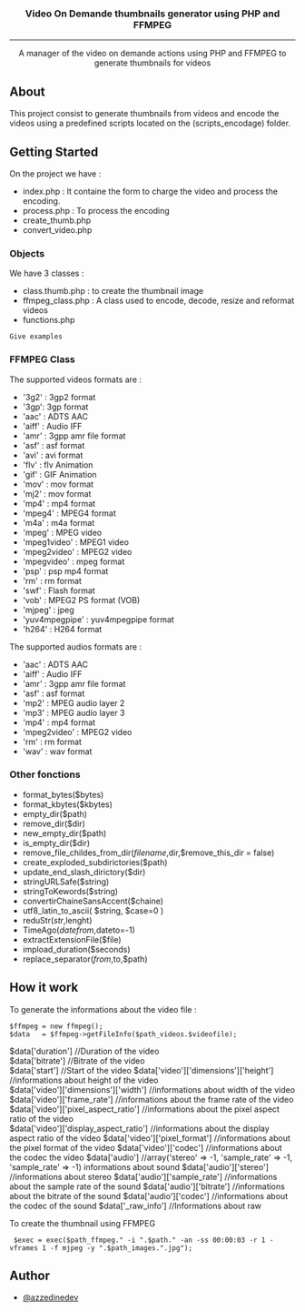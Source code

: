 <h3 align="center">Video On Demande thumbnails generator using PHP and FFMPEG</h3>

---

<p align="center"> A manager of the video on demande actions using PHP and FFMPEG to generate thumbnails for videos
    <br> 
</p>

## About

This project consist to generate thumbnails from videos and encode the videos using a predefined scripts located on the (scripts_encodage) folder.

## Getting Started

On the project we have :

- index.php : It containe the form to charge the video and process the encoding.
- process.php : To process the encoding
- create_thumb.php
- convert_video.php

### Objects

We have 3 classes :

- class.thumb.php : to create the thumbnail image
- ffmpeg_class.php : A class used to encode, decode, resize and reformat videos
- functions.php


```
Give examples
```

### FFMPEG Class

The supported videos formats are :

- '3g2' : 3gp2 format
- '3gp': 3gp format
- 'aac' :  ADTS AAC
-	'aiff' : Audio IFF
-	'amr' :  3gpp amr file format
-	'asf' :  asf format
-	'avi' :  avi format
-	'flv' :  flv Animation
-	'gif' :  GIF Animation
-	'mov' :  mov format
-	'mj2' :  mov format
-	'mp4' :  mp4 format
-	'mpeg4' : MPEG4 format
-	'm4a' :  m4a format
-	'mpeg' : MPEG video
-	'mpeg1video' : MPEG1 video
-	'mpeg2video' : MPEG2 video
-	'mpegvideo' : mpeg format
-	'psp' :  psp mp4 format
-	'rm' :  rm format
-	'swf' :  Flash format
-	'vob' :  MPEG2 PS format (VOB)
-	'mjpeg' : jpeg
-	'yuv4mpegpipe' : yuv4mpegpipe format
-	'h264' : H264 format

The supported audios formats are :

- 'aac' :  ADTS AAC
-	'aiff' : Audio IFF
-	'amr' :  3gpp amr file format
-	'asf' :  asf format
-	'mp2' :  MPEG audio layer 2
-	'mp3' :  MPEG audio layer 3
-	'mp4' :  mp4 format
-	'mpeg2video' : MPEG2 video	
-	'rm' :  rm format
-	'wav' :  wav format

### Other fonctions

- format_bytes($bytes)
- format_kbytes($kbytes)
- empty_dir($path)
- remove_dir($dir)
- new_empty_dir($path)
- is_empty_dir($dir)
- remove_file_childes_from_dir($filename,$dir,$remove_this_dir = false)
- create_exploded_subdirictories($path)
- update_end_slash_dirictory($dir)
- stringURLSafe($string)
- stringToKewords($string)
- convertirChaineSansAccent($chaine)
- utf8_latin_to_ascii( $string, $case=0 )	 
- reduStr($str,$lenght)
- TimeAgo($datefrom,$dateto=-1)	 
- extractExtensionFile($file)
- impload_duration($seconds)
- replace_separator($from,$to,$path)

## How it work

To generate the informations about the video file :

```
$ffmpeg = new ffmpeg();
$data 	= $ffmpeg->getFileInfo($path_videos.$videofile);
```

$data['duration'] 						//Duration of the video						
$data['bitrate'] 						//Bitrate of the video						
$data['start'] 							//Start of the video
$data['video']['dimensions']['height'] 	//informations about height of the video						
$data['video']['dimensions']['width'] 	//informations about width of the video							 
$data['video']['frame_rate'] 			//informations about the frame rate of the video				
$data['video']['pixel_aspect_ratio'] 	//informations about the pixel aspect ratio of the video		
$data['video']['display_aspect_ratio'] 	//informations about the display aspect ratio of the video
$data['video']['pixel_format'] 			//informations about the pixel format of the video
$data['video']['codec'] 				//informations about the codec the video
$data['audio'] 							//array('stereo' => -1, 'sample_rate' => -1, 'sample_rate' => -1) informations about sound
$data['audio']['stereo'] 				//informations about stereo
$data['audio']['sample_rate'] 			//informations about the sample rate of the sound
$data['audio']['bitrate'] 				//informations about the bitrate of the sound
$data['audio']['codec'] 				//informations about the codec of the sound
$data['_raw_info']						//Informations about raw

To create the thumbnail using FFMPEG

```
 $exec = exec($path_ffmpeg." -i ".$path." -an -ss 00:00:03 -r 1 -vframes 1 -f mjpeg -y ".$path_images.".jpg");
```

## Author

- [@azzedinedev](https://github.com/azzedinedev)